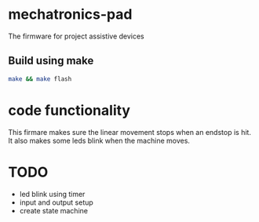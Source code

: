 # mechatronics-pad
The firmware for project assistive devices

## Build using make

```sh
make && make flash
```

# code functionality

This firmare makes sure the linear movement stops when an endstop is hit. It also makes some leds blink when the machine moves.


# TODO

-  led blink using timer
-  input and output setup
-  create state machine